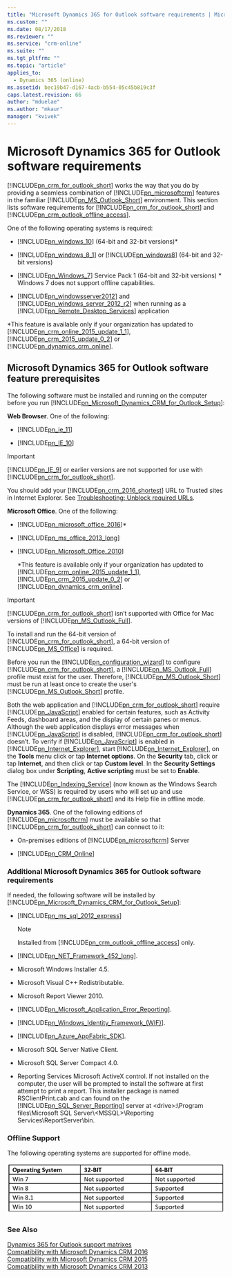 ```yaml
---
title: "Microsoft Dynamics 365 for Outlook software requirements | MicrosoftDocs"
ms.custom: ""
ms.date: 08/17/2018
ms.reviewer: ""
ms.service: "crm-online"
ms.suite: ""
ms.tgt_pltfrm: ""
ms.topic: "article"
applies_to: 
  - Dynamics 365 (online)
ms.assetid: bec19b47-d167-4acb-b554-05c45b819c3f
caps.latest.revision: 66
author: "mduelae"
ms.author: "mkaur"
manager: "kvivek"
---
```

# Microsoft Dynamics 365 for Outlook software requirements
[!INCLUDE[pn_crm_for_outlook_short](../../includes/pn-crm-for-outlook-short.md)] works the way that you do by providing a seamless combination of [!INCLUDE[pn_microsoftcrm](../../includes/pn-microsoftcrm.md)] features in the familiar [!INCLUDE[pn_MS_Outlook_Short](../../includes/pn-ms-outlook-short.md)] environment. This section lists software requirements for [!INCLUDE[pn_crm_for_outlook_short](../../includes/pn-crm-for-outlook-short.md)] and [!INCLUDE[pn_crm_outlook_offline_access](../../includes/pn-crm-outlook-offline-access.md)].  
  
 One of the following operating systems is required:  
  
- [!INCLUDE[pn_windows_10](../../includes/pn-windows-10.md)] (64-bit and 32-bit versions)*  
  
- [!INCLUDE[pn_windows_8_1](../../includes/pn-windows-8-1.md)] or [!INCLUDE[pn_windows8](../../includes/pn-windows8.md)] (64-bit and 32-bit versions)  
  
- [!INCLUDE[pn_Windows_7](../../includes/pn-windows-7.md)] Service Pack 1 (64-bit and 32-bit versions) * Windows 7 does not support offline capabilities.
  
- [!INCLUDE[pn_windowsserver2012](../../includes/pn-windowsserver2012.md)] and [!INCLUDE[pn_windows_server_2012_r2](../../includes/pn-windows-server-2012-r2.md)] when running as a [!INCLUDE[pn_Remote_Desktop_Services](../../includes/pn-remote-desktop-services.md)] application  
  
*This feature is available only if your organization has updated to [!INCLUDE[pn_crm_online_2015_update_1_1](../../includes/pn-crm-online-2015-update-1-1.md)], [!INCLUDE[pn_crm_2015_update_0_2](../../includes/pn-crm-2015-update-0-2.md)] or [!INCLUDE[pn_dynamics_crm_online](../../includes/pn-dynamics-crm-online.md)].  
  
<a name="BMK_OC_software_prereqs"></a>   
## Microsoft Dynamics 365 for Outlook software feature prerequisites  
 The following software must be installed and running on the computer before you run [!INCLUDE[pn_Microsoft_Dynamics_CRM_for_Outlook_Setup](../../includes/pn-microsoft-dynamics-crm-for-outlook-setup.md)]:  
  
 **Web Browser**. One of the following: 
  
- [!INCLUDE[pn_ie_11](../../includes/pn-ie-11.md)]  
  
- [!INCLUDE[pn_IE_10](../../includes/pn-ie-10.md)]  
  
> [!IMPORTANT]
>  [!INCLUDE[pn_IE_9](../../includes/pn-ie-9.md)] or earlier versions are not supported for use with [!INCLUDE[pn_crm_for_outlook_short](../../includes/pn-crm-for-outlook-short.md)].  
> 
>  You should add your [!INCLUDE[pn_crm_2016_shortest](../../includes/pn-crm-2016-shortest.md)] URL to Trusted sites in Internet Explorer. See [Troubleshooting: Unblock required URLs](../../admin/troubleshooting-unblock-urls-required.md). 
  
 **Microsoft Office**. One of the following:  
  
- [!INCLUDE[pn_microsoft_office_2016](../../includes/pn-microsoft-office-2016.md)]*  
  
- [!INCLUDE[pn_ms_office_2013_long](../../includes/pn-ms-office-2013-long.md)]  
  
- [!INCLUDE[pn_Microsoft_Office_2010](../../includes/pn-microsoft-office-2010.md)]  
  
  *This feature is available only if your organization has updated to [!INCLUDE[pn_crm_online_2015_update_1_1](../../includes/pn-crm-online-2015-update-1-1.md)], [!INCLUDE[pn_crm_2015_update_0_2](../../includes/pn-crm-2015-update-0-2.md)] or [!INCLUDE[pn_dynamics_crm_online](../../includes/pn-dynamics-crm-online.md)].  
  
> [!IMPORTANT]
>  [!INCLUDE[pn_crm_for_outlook_short](../../includes/pn-crm-for-outlook-short.md)] isn’t supported with Office for Mac versions of [!INCLUDE[pn_MS_Outlook_Full](../../includes/pn-ms-outlook-full.md)].  
> 
>  To install and run the 64-bit version of [!INCLUDE[pn_crm_for_outlook_short](../../includes/pn-crm-for-outlook-short.md)], a 64-bit version of [!INCLUDE[pn_MS_Office](../../includes/pn-ms-office.md)] is required.  
> 
>  Before you run the [!INCLUDE[pn_configuration_wizard](../../includes/pn-configuration-wizard.md)] to configure [!INCLUDE[pn_crm_for_outlook_short](../../includes/pn-crm-for-outlook-short.md)], a [!INCLUDE[pn_MS_Outlook_Full](../../includes/pn-ms-outlook-full.md)] profile must exist for the user. Therefore, [!INCLUDE[pn_MS_Outlook_Short](../../includes/pn-ms-outlook-short.md)] must be run at least once to create the user's [!INCLUDE[pn_MS_Outlook_Short](../../includes/pn-ms-outlook-short.md)] profile.  
> 
>  Both the web application and [!INCLUDE[pn_crm_for_outlook_short](../../includes/pn-crm-for-outlook-short.md)] require [!INCLUDE[pn_JavaScript](../../includes/pn-javascript.md)] enabled for certain features, such as Activity Feeds, dashboard areas, and the display of certain panes or menus. Although the web application displays error messages when [!INCLUDE[pn_JavaScript](../../includes/pn-javascript.md)] is disabled, [!INCLUDE[pn_crm_for_outlook_short](../../includes/pn-crm-for-outlook-short.md)] doesn’t. To verify if [!INCLUDE[pn_JavaScript](../../includes/pn-javascript.md)] is enabled in [!INCLUDE[pn_Internet_Explorer](../../includes/pn-internet-explorer.md)], start [!INCLUDE[pn_Internet_Explorer](../../includes/pn-internet-explorer.md)], on the **Tools** menu click or tap **Internet options**. On the **Security** tab, click or tap **Internet**, and then click or tap **Custom level**. In the **Security Settings** dialog box under **Scripting**, **Active scripting** must be set to **Enable**.  
> 
>  The [!INCLUDE[pn_Indexing_Service](../../includes/pn-indexing-service.md)] (now known as the Windows Search Service, or WSS) is required by users who will set up and use [!INCLUDE[pn_crm_for_outlook_short](../../includes/pn-crm-for-outlook-short.md)] and its Help file in offline mode.  
  
 **Dynamics 365**. One of the following editions of [!INCLUDE[pn_microsoftcrm](../../includes/pn-microsoftcrm.md)] must be available so that [!INCLUDE[pn_crm_for_outlook_short](../../includes/pn-crm-for-outlook-short.md)] can connect to it:  
  
- On-premises editions of [!INCLUDE[pn_microsoftcrm](../../includes/pn-microsoftcrm.md)] Server  
  
- [!INCLUDE[pn_CRM_Online](../../includes/pn-crm-online.md)]  
  
<a name="BKMK_OC_additional_reqs"></a>   
### Additional Microsoft Dynamics 365 for Outlook software requirements  
 If needed, the following software will be installed by [!INCLUDE[pn_Microsoft_Dynamics_CRM_for_Outlook_Setup](../../includes/pn-microsoft-dynamics-crm-for-outlook-setup.md)]:  
  
- [!INCLUDE[pn_ms_sql_2012_express](../../includes/pn-ms-sql-2012-express.md)]  
  
  > [!NOTE]
  >  Installed from [!INCLUDE[pn_crm_outlook_offline_access](../../includes/pn-crm-outlook-offline-access.md)] only.  
  
- [!INCLUDE[pn_NET_Framework_452_long](../../includes/pn-net-framework-452-long.md)].  
  
- Microsoft Windows Installer 4.5.  
  
- Microsoft Visual C++ Redistributable.  
  
- Microsoft Report Viewer 2010.  
  
- [!INCLUDE[pn_Microsoft_Application_Error_Reporting](../../includes/pn-microsoft-application-error-reporting.md)].  
  
- [!INCLUDE[pn_Windows_Identity_Framework_(WIF)](../../includes/pn-windows-identity-framework-wif.md)].  
  
- [!INCLUDE[pn_Azure_AppFabric_SDK](../../includes/pn-azure-appfabric-sdk.md)].  
  
- Microsoft SQL Server Native Client.  
  
- Microsoft SQL Server Compact 4.0.  
  
- Reporting Services Microsoft ActiveX control. If not installed on the computer, the user will be prompted to install the software at first attempt to print a report. This installer package is named RSClientPrint.cab and can found on the [!INCLUDE[pn_SQL_Server_Reporting](../../includes/pn-sql-server-reporting.md)] server at \<drive>:\Program files\Microsoft SQL Server\\<MSSQL\>\Reporting Services\ReportServer\bin.  

### Offline Support

The following operating systems are supported for offline mode.

 ![Offline Support](../media/OfflineSupport.PNG "Offline Support") 
  
### See Also  
 [Dynamics 365 for Outlook support matrixes](support.md)   
 [Compatibility with Microsoft Dynamics CRM 2016](https://support.microsoft.com/en-us/kb/3124955)   
 [Compatibility with Microsoft Dynamics CRM 2015](https://support.microsoft.com/en-us/kb/3018360)   
 [Compatibility with Microsoft Dynamics CRM 2013](https://support.microsoft.com/en-us/kb/3005167)
